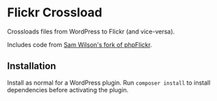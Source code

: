 # Flickr Crossload

Crossloads files from WordPress to Flickr (and vice-versa).

Includes code from [Sam Wilson's fork of phpFlickr](https://github.com/samwilson/phpflickr).

## Installation

Install as normal for a WordPress plugin. Run `composer install` to install dependencies before activating the plugin.
